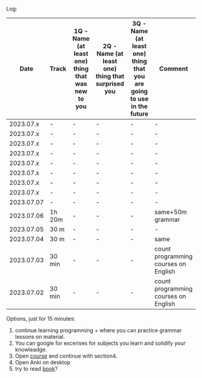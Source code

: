 Log: 

| Date          | Track | 1Q - Name (at least one) thing that was new to you  | 2Q - Name (at least one) thing that surprised you | 3Q - Name (at least one) thing that you are going to use in the future | Comment |
| ------------- | ------------- | ------------- | ------------- | ------------- | ------------- |
| 2023.07.x  | - | - | - | - | - |
| 2023.07.x  | - | - | - | - | - |
| 2023.07.x  | - | - | - | - | - |
| 2023.07.x  | - | - | - | - | - |
| 2023.07.x  | - | - | - | - | - |
| 2023.07.x  | - | - | - | - | - |
| 2023.07.x  | - | - | - | - | - |
| 2023.07.x  | - | - | - | - | - |
| 2023.07.07  | - | - | - | - | - |
| 2023.07.06  | 1h 20m | - | - | - | same+50m grammar |
| 2023.07.05  | 30 m | - | - | - | - |
| 2023.07.04  | 30 m | - | - | - | same |
| 2023.07.03  | 30 min | - | - | - | count programming courses on English  |
| 2023.07.02  | 30 min | - | - | - | count programming courses on English |


Options, just for 15 minutes:
1) continue learning programming + where you can practice grammar lessons on material.
2) You can google for excerises for subjects you learn and solidify your knowleadge. 
3) Open [course]([https://www.udemy.com/course/ultimate-english-grammar-course-master-english-grammar/learn/lecture/13466858#overview) and continue with section4.
5) Open Anki on desktop
6) try to read [book](https://books.google.com.ua/books/about/Do_Hard_Things.html?id=cTREEAAAQBAJ&printsec=frontcover&source=kp_read_button&hl=en&newbks=1&newbks_redir=0&gboemv=1&ovdme=1&redir_esc=y&authuser=0#v=onepage&q&f=false)?
